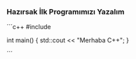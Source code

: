 ### Hazırsak İlk Programımızı Yazalım

´´´c++
#include<iostream>

int main()
{
    std::cout << "Merhaba C++";
}

´´´